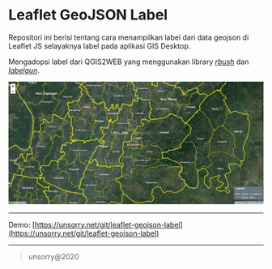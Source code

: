 # Leaflet GeoJSON Label

Repositori ini berisi tentang cara menampilkan label dari data geojson di Leaflet JS selayaknya label pada aplikasi GIS Desktop.

Mengadopsi label dari QGIS2WEB yang menggunakan library _[rbush](https://github.com/mourner/rbush)_ dan _[labelgun](https://github.com/Geovation/labelgun)_.

![preview](preview.jpg)

---

Demo: [https://unsorry.net/git/leaflet-geojson-label](https://unsorry.net/git/leaflet-geojson-label)

---

> unsorry@2020